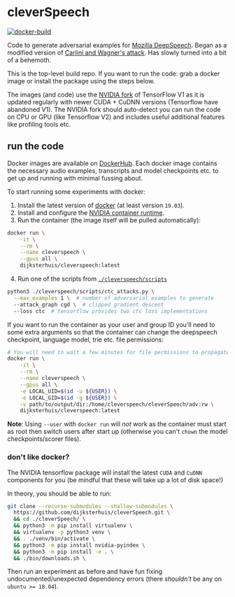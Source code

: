 # cleverSpeech
[![docker-build](https://github.com/dijksterhuis/cleverSpeech/actions/workflows/docker-build.yml/badge.svg)](https://github.com/dijksterhuis/cleverSpeech/actions/workflows/docker-build.yml)

Code to generate adversarial examples for [Mozilla DeepSpeech][1].
Began as a modified version of [Carlini and Wagner's attack][0].
Has slowly turned into a bit of a behemoth.

This is the top-level build repo.
If you want to run the code: grab a docker image or install the package using the steps below.

The images (and code) use the [NVIDIA fork](https://github.com/nvidia/tensorflow) of TensorFlow V1
as it is updated regularly with newer CUDA + CuDNN versions (Tensorflow have abandoned V1).
The NVIDIA fork should auto-detect you can run the code on CPU or GPU (like Tensorflow V2) and
includes useful additional features like profiling tools etc.

## run the code

Docker images are available on
[DockerHub](https://hub.docker.com/r/dijksterhuis/cleverspeech).
Each docker image contains the necessary audio examples, transcripts and model checkpoints etc. to
get up and running with minimal fussing about. 

To start running some experiments with docker:

1. Install the latest version of [docker][10] (at least version `19.03`).
2. Install and configure the [NVIDIA container runtime][8].
3. Run the container (the image itself will be pulled automatically):
```bash
docker run \
    -it \
    --rm \
    --name cleverspeech \
    --gpus all \
    dijksterhuis/cleverspeech:latest
```
4. Run one of the scripts from [`./cleverspeech/scripts`](https://github.com/dijksterhuis/cleverspeech-py/tree/master/scripts)
```bash
python3 ./cleverspeech/scripts/ctc_attacks.py \
  --max_examples 1 \  # number of adversarial examples to generate
  --attack_graph cgd \  # clipped gradient descent
  --loss ctc  # tensorflow provides two ctc loss implementations
```

If you want to run the container as your user and group ID you'll need to some extra arguments so
that the container can change the deepspeech checkpoint, language model, trie etc. file permissions:
```bash
# You will need to wait a few minutes for file permissions to propagate
docker run \
    -it \
    --rm \
    --name cleverspeech \
    --gpus all \
    -e LOCAL_UID=$(id -u ${USER}) \
    -e LOCAL_GID=$(id -g ${USER}) \
    -v path/to/output/dir:/home/cleverspeech/cleverSpeech/adv:rw \
    dijksterhuis/cleverspeech:latest
```

**Note**: Using `--user` with `docker run` will *not* work as the container must start as root then
switch users after start up (otherwise you can't `chown` the model checkpoints/scorer files).

### don't like docker?

The NVIDIA tensorflow package will install the latest `CUDA` and `CuDNN` components for you
(be mindful that these will take up a lot of disk space!)

In theory, you should be able to run:
```bash
git clone --recurse-submodules --shallow-submodules \
  https://github.com/dijksterhuis/cleverSpeech.git \
  && cd ./cleverSpeech/ \
  && python3 -m pip install virtualenv \
  && virtualenv -p python3 venv \
  && . ./venv/bin/activate \
  && python3 -m pip install nvidia-pyindex \
  && python3 -m pip install -e . \
  && ./bin/downloads.sh \
```

Then run an experiment as before and have fun fixing undocumented/unexpected dependency errors
(there *shouldn't* be any on `ubuntu >= 18.04`).


[0]: https://arxiv.org/abs/1801.01944
[1]: https://github.com/mozilla/STT
[2]: https://arxiv.org/abs/1608.04644
[3]: https://arxiv.org/abs/1712.03141
[4]: https://github.com/magenta/ddsp
[5]: https://arxiv.org/abs/1902.06705
[6]: https://hub.docker.com/r/dijksterhuis/cleverspeech
[7]: https://github.com/dijksterhuis/cleverSpeech/packages
[8]: https://github.com/NVIDIA/nvidia-container-runtime
[9]: https://whoami.dijksterhuis.co.uk
[10]: https://docker.com
[11]: https://github.com/dijksterhuis/cleverSpeech/packages/336838
[12]: https://arxiv.org/abs/2005.14611
